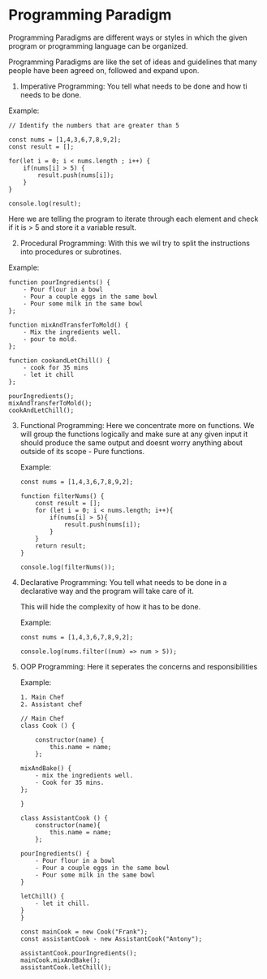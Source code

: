 # Programming Paradigm

Programming Paradigms are different ways or styles in which the given program or programming language can be organized.

Programming Paradigms are like the set of ideas and guidelines that many people have been agreed on, followed and expand upon.

1. Imperative Programming:
    You tell what needs to be done and how ti needs to be done.

Example:
```
// Identify the numbers that are greater than 5

const nums = [1,4,3,6,7,8,9,2];
const result = [];

for(let i = 0; i < nums.length ; i++) {
    if(nums[i] > 5) {
        result.push(nums[i]);
    }
}

console.log(result);

```
Here we are telling the program to iterate through each element and check if it is > 5 and store it a variable result.

2. Procedural Programming:
    With this we wil try to split the instructions into procedures or subrotines.

Example:
```
function pourIngredients() {
    - Pour flour in a bowl
    - Pour a couple eggs in the same bowl
    - Pour some milk in the same bowl
};

function mixAndTransferToMold() {
    - Mix the ingredients well.
    - pour to mold.
};

function cookandLetChill() {
    - cook for 35 mins
    - let it chill
};

pourIngredients();
mixAndTransferToMold();
cookAndLetChill();

```

3. Functional Programming:
    Here we concentrate more on functions.
    We will group the functions logically and make sure at any given input it should produce the same output and doesnt worry anything about outside of its scope - Pure functions.

    Example:
    ```
    const nums = [1,4,3,6,7,8,9,2];

    function filterNums() {
        const result = [];
        for (let i = 0; i < nums.length; i++){
            if(nums[i] > 5){
                result.push(nums[i]);
            }
        }
        return result;
    }

    console.log(filterNums());

    ```

4. Declarative Programming:
    You tell what needs to be done in a declarative way and the program will take care of it.
    
    This will hide the complexity of how it has to be done.

    Example:
    ```
    const nums = [1,4,3,6,7,8,9,2];

    console.log(nums.filter((num) => num > 5));

    ```

5. OOP Programming:
    Here it seperates the concerns and responsibilities

    Example:
    ```
    1. Main Chef
    2. Assistant chef

    // Main Chef
    class Cook () {

        constructor(name) {
            this.name = name;
        };
    
    mixAndBake() {
        - mix the ingredients well.
        - Cook for 35 mins.
    };

    }
    
    class AssistantCook () {
        constructor(name){
            this.name = name;
        };

    pourIngredients() {
        - Pour flour in a bowl
        - Pour a couple eggs in the same bowl
        - Pour some milk in the same bowl
    }

    letChill() {
        - let it chill.
    }
    }

    const mainCook = new Cook("Frank");
    const assistantCook - new AssistantCook("Antony");

    assistantCook.pourIngredients();
    mainCook.mixAndBake();
    assistantCook.letChill();

    ```
